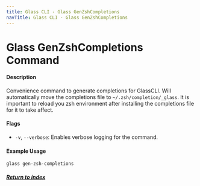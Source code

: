 ```yaml
---
title: Glass CLI - Glass GenZshCompletions
navTitle: Glass CLI - Glass GenZshCompletions
---
```


# **Glass GenZshCompletions Command**
#### **Description**
Convenience command to generate completions for GlassCLI. Will automatically move the completions file to `~/.zsh/completion/_glass`. It is important to reload you zsh environment after installing the completions file for it to take affect. 
#### **Flags**
- `-v`, `--verbose`: Enables verbose logging for the command.
#### **Example Usage**
```
glass gen-zsh-completions
```

##### [Return to index](../index.md)